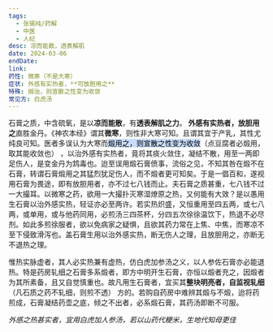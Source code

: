 ```yaml
---
tags:
  - 张锡纯/药解
  - 中医
  - 人纪
desc: 凉而能散，透表解肌
date: 2024-03-06
endDate: 
link: 
药性: 微寒（不是大寒）
症状: 外感有实热者，**可放胆用之**
特殊: 煅治，则宣散之性变为收敛
常见方: 白虎汤
---
```



石膏之质，中含硫氧，是以**凉而能散**，有**透表解肌之力**。
**外感有实热者，放胆用之**直胜金丹。《神农本经》谓其**微寒**，则性非大寒可知。且谓其宜于产乳，其性尤纯良可知。医者多误认为大寒而<mark style="background: #ADCCFFA6;">煅用之，则宣散之性变为收敛</mark>（点豆腐者必煅用，取其能收敛也） ，以治外感有实热者，竟将其痰火敛住，凝结不散，用至一两即足伤人，是变金丹为鸩毒也。迨至误用煅石膏偾事，流俗之见，不知其咎在煅不在石膏，转谓石膏煅用之其猛烈犹足伤人，而不煅者更可知矣。于是一倡百和，遂视用石膏为畏途，即有放胆用者，亦不过七八钱而止。夫石膏之质甚重，七八钱不过一大撮耳。以微寒之药，欲用一大撮扑灭寒湿燎原之热，又何能有大效？是以愚用生石膏以治外感实热，轻证亦必至两许。若实热炽盛，又恒重用至四五两，或七八两，或单用，或与他药同用，必煎汤三四茶杯，分四五次徐徐温饮下，热退不必尽剂。如此多煎徐服者，欲以免病家之疑惧，且欲其药力常在上焦、中焦，而寒凉不至下侵致滑泻也。盖石膏生用以治外感实热，断无伤人之理，且放胆用之，亦断无不退热之理。

惟热实脉虚者，其人必实热兼有虚热，仿白虎加参汤之义，以人参佐石膏亦必能退热。特是药房轧细之石膏多系煅者，即方中明开生石膏，亦恒以煅者充之，因煅者为其所素备，且又自觉慎重也。故凡用生石膏者，宜买其**整块明亮者，自监视轧细**（凡石质之药不轧细，则煎不透） 方的。若购自药房中难辨其煅与不煅，迨将药煎成，石膏凝结药壶之底，倾之不出者，必系煅石膏，其药汤即断不可服。


_外感之热甚实者，宜用白虎加人参汤，若以山药代粳米，生地代知母更佳_


